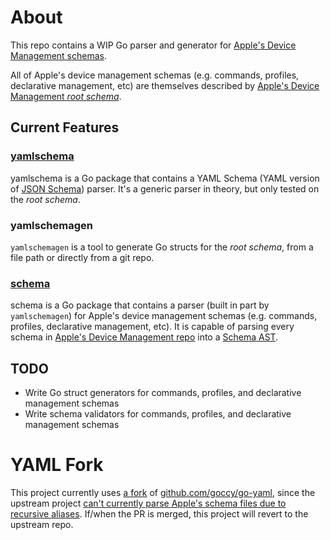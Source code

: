 # About

This repo contains a WIP Go parser and generator for [Apple's Device Management schemas](https://github.com/apple/device-management).

All of Apple's device management schemas (e.g. commands, profiles, declarative management, etc) are themselves described by [Apple's Device Management *root schema*](https://github.com/apple/device-management/blob/release/docs/schema.yaml).

## Current Features

### [yamlschema](https://pkg.go.dev/github.com/korylprince/go-adm/yamlschema)

yamlschema is a Go package that contains a YAML Schema (YAML version of [JSON Schema](https://json-schema.org/)) parser. It's a generic parser in theory, but only tested on the *root schema*.

### yamlschemagen

`yamlschemagen` is a tool to generate Go structs for the *root schema*, from a file path or directly from a git repo.

### [schema](https://pkg.go.dev/github.com/korylprince/go-adm/schema)

schema is a Go package that contains a parser (built in part by `yamlschemagen`) for Apple's device management schemas (e.g. commands, profiles, declarative management, etc). It is capable of parsing every schema in [Apple's Device Management repo](https://github.com/apple/device-management) into a [Schema AST](https://pkg.go.dev/github.com/korylprince/go-adm/schema#Schema).

## TODO

* Write Go struct generators for commands, profiles, and declarative management schemas
* Write schema validators for commands, profiles, and declarative management schemas

# YAML Fork

This project currently uses [a fork](https://github.com/korylprince/go-yaml) of [github.com/goccy/go-yaml](https://github.com/goccy/go-yaml), since the upstream project [can't currently parse Apple's schema files due to recursive aliases](https://github.com/goccy/go-yaml/pull/360). If/when the PR is merged, this project will revert to the upstream repo.
